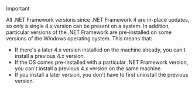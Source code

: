 
> [!IMPORTANT]
> All .NET Framework versions since .NET Framework 4 are in-place updates, so only a single 4.x version can be present on a system. In addition, particular versions of the .NET Framework are pre-installed on some versions of the Windows operating system. This means that:
>
> - If there's a later 4.x version installed on the machine already, you can't install a previous 4.x version.
> - If the OS comes pre-installed with a particular .NET Framework version, you can't install a previous 4.x version on the same machine.
> - If you install a later version, you don't have to first uninstall the previous version.


